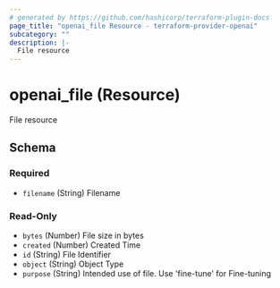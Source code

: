```yaml
---
# generated by https://github.com/hashicorp/terraform-plugin-docs
page_title: "openai_file Resource - terraform-provider-openai"
subcategory: ""
description: |-
  File resource
---
```


# openai_file (Resource)

File resource



<!-- schema generated by tfplugindocs -->
## Schema

### Required

- `filename` (String) Filename

### Read-Only

- `bytes` (Number) File size in bytes
- `created` (Number) Created Time
- `id` (String) File Identifier
- `object` (String) Object Type
- `purpose` (String) Intended use of file. Use 'fine-tune' for Fine-tuning


